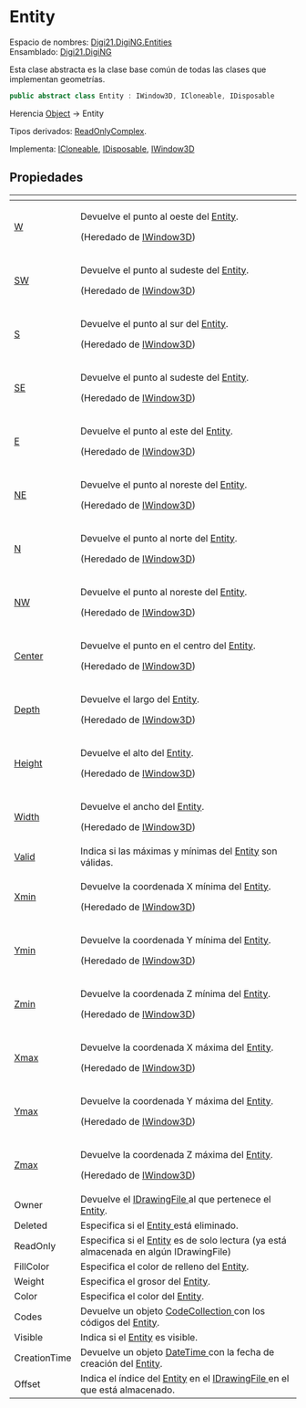 # Entity

Espacio de nombres: [Digi21.DigiNG.Entities](/digi3d-net/programacion/.net/referencia/digi21.diging/digi21.diging.entities/)  
Ensamblado: [Digi21.DigiNG](/digi3d-net/programacion/.net/referencia/digi21.diging.plugin/digi21.diging/)

Esta clase abstracta es la clase base común de todas las clases que implementan geometrías.

```csharp
public abstract class Entity : IWindow3D, ICloneable, IDisposable
```

Herencia [Object](https://docs.microsoft.com/en-us/dotnet/api/system.object?view=net-5.0) → Entity

Tipos derivados: [ReadOnlyComplex](/digi3d-net/programacion/.net/referencia/digi21.diging/digi21.diging.entities/clases/readonlycomplex/).

Implementa: [ICloneable](icloseable.md), [IDisposable](https://docs.microsoft.com/en-us/dotnet/api/system.idisposable?view=net-5.0), [IWindow3D](/digi3d-net/programacion/.net/referencia/digi21.diging/digi21.math/interfaces/iwindow3d/)

## Propiedades

<table>
  <thead>
    <tr>
      <th style="text-align:left"></th>
      <th style="text-align:left"></th>
    </tr>
  </thead>
  <tbody>
    <tr>
      <td style="text-align:left"><a href="../digi21.math/iwindow3d/propiedades/w.md">W</a>
      </td>
      <td style="text-align:left">
        <p>Devuelve el punto al oeste del <a href="entity.md">Entity</a>.</p>
        <p>(Heredado de <a href="../digi21.math/iwindow3d/">IWindow3D</a>)</p>
      </td>
    </tr>
    <tr>
      <td style="text-align:left"><a href="../digi21.math/iwindow3d/propiedades/sw.md">SW</a>
      </td>
      <td style="text-align:left">
        <p>Devuelve el punto al sudeste del <a href="entity.md">Entity</a>.</p>
        <p>(Heredado de <a href="../digi21.math/iwindow3d/">IWindow3D</a>)</p>
      </td>
    </tr>
    <tr>
      <td style="text-align:left"><a href="../digi21.math/iwindow3d/propiedades/s.md">S</a>
      </td>
      <td style="text-align:left">
        <p>Devuelve el punto al sur del <a href="entity.md">Entity</a>.</p>
        <p>(Heredado de <a href="../digi21.math/iwindow3d/">IWindow3D</a>)</p>
      </td>
    </tr>
    <tr>
      <td style="text-align:left"><a href="../digi21.math/iwindow3d/propiedades/se.md">SE</a>
      </td>
      <td style="text-align:left">
        <p>Devuelve el punto al sudeste del <a href="entity.md">Entity</a>.</p>
        <p>(Heredado de <a href="../digi21.math/iwindow3d/">IWindow3D</a>)</p>
      </td>
    </tr>
    <tr>
      <td style="text-align:left"><a href="../digi21.math/iwindow3d/propiedades/e.md">E</a>
      </td>
      <td style="text-align:left">
        <p>Devuelve el punto al este del <a href="entity.md">Entity</a>.</p>
        <p>(Heredado de <a href="../digi21.math/iwindow3d/">IWindow3D</a>)</p>
      </td>
    </tr>
    <tr>
      <td style="text-align:left"><a href="../digi21.math/iwindow3d/propiedades/ne.md">NE</a>
      </td>
      <td style="text-align:left">
        <p>Devuelve el punto al noreste del <a href="entity.md">Entity</a>.</p>
        <p>(Heredado de <a href="../digi21.math/iwindow3d/">IWindow3D</a>)</p>
      </td>
    </tr>
    <tr>
      <td style="text-align:left"><a href="../digi21.math/iwindow3d/propiedades/n.md">N</a>
      </td>
      <td style="text-align:left">
        <p>Devuelve el punto al norte del <a href="entity.md">Entity</a>.</p>
        <p>(Heredado de <a href="../digi21.math/iwindow3d/">IWindow3D</a>)</p>
      </td>
    </tr>
    <tr>
      <td style="text-align:left"><a href="../digi21.math/iwindow3d/propiedades/nw.md">NW</a>
      </td>
      <td style="text-align:left">
        <p>Devuelve el punto al noreste del <a href="entity.md">Entity</a>.</p>
        <p>(Heredado de <a href="../digi21.math/iwindow3d/">IWindow3D</a>)</p>
      </td>
    </tr>
    <tr>
      <td style="text-align:left"><a href="../digi21.math/iwindow3d/propiedades/center.md">Center</a>
      </td>
      <td style="text-align:left">
        <p>Devuelve el punto en el centro del <a href="entity.md">Entity</a>.</p>
        <p>(Heredado de <a href="../digi21.math/iwindow3d/">IWindow3D</a>)</p>
      </td>
    </tr>
    <tr>
      <td style="text-align:left"><a href="../digi21.math/iwindow3d/propiedades/depth.md">Depth</a>
      </td>
      <td style="text-align:left">
        <p>Devuelve el largo del <a href="entity.md">Entity</a>.</p>
        <p>(Heredado de <a href="../digi21.math/iwindow3d/">IWindow3D</a>)</p>
      </td>
    </tr>
    <tr>
      <td style="text-align:left"><a href="../digi21.math/iwindow3d/propiedades/height.md">Height</a>
      </td>
      <td style="text-align:left">
        <p>Devuelve el alto del <a href="entity.md">Entity</a>.</p>
        <p>(Heredado de <a href="../digi21.math/iwindow3d/">IWindow3D</a>)</p>
      </td>
    </tr>
    <tr>
      <td style="text-align:left"><a href="../digi21.math/iwindow3d/propiedades/width.md">Width</a>
      </td>
      <td style="text-align:left">
        <p>Devuelve el ancho del <a href="entity.md">Entity</a>.</p>
        <p>(Heredado de <a href="../digi21.math/iwindow3d/">IWindow3D</a>)</p>
      </td>
    </tr>
    <tr>
      <td style="text-align:left"><a href="../digi21.math/iwindow3d/propiedades/valid.md">Valid</a>
      </td>
      <td style="text-align:left">Indica si las m&#xE1;ximas y m&#xED;nimas del <a href="entity.md">Entity</a> son
        v&#xE1;lidas.</td>
    </tr>
    <tr>
      <td style="text-align:left"><a href="../digi21.math/iwindow3d/propiedades/xmin.md">Xmin</a>
      </td>
      <td style="text-align:left">
        <p>Devuelve la coordenada X m&#xED;nima del <a href="entity.md">Entity</a>.</p>
        <p>(Heredado de <a href="../digi21.math/iwindow3d/">IWindow3D</a>)</p>
      </td>
    </tr>
    <tr>
      <td style="text-align:left"><a href="../digi21.math/iwindow3d/propiedades/ymin.md">Ymin</a>
      </td>
      <td style="text-align:left">
        <p>Devuelve la coordenada Y m&#xED;nima del <a href="entity.md">Entity</a>.</p>
        <p>(Heredado de <a href="../digi21.math/iwindow3d/">IWindow3D</a>)</p>
      </td>
    </tr>
    <tr>
      <td style="text-align:left"><a href="../digi21.math/iwindow3d/propiedades/zmin.md">Zmin</a>
      </td>
      <td style="text-align:left">
        <p>Devuelve la coordenada Z m&#xED;nima del <a href="entity.md">Entity</a>.</p>
        <p>(Heredado de <a href="../digi21.math/iwindow3d/">IWindow3D</a>)</p>
      </td>
    </tr>
    <tr>
      <td style="text-align:left"><a href="../digi21.math/iwindow3d/propiedades/xmax.md">Xmax</a>
      </td>
      <td style="text-align:left">
        <p>Devuelve la coordenada X m&#xE1;xima del <a href="entity.md">Entity</a>.</p>
        <p>(Heredado de <a href="../digi21.math/iwindow3d/">IWindow3D</a>)</p>
      </td>
    </tr>
    <tr>
      <td style="text-align:left"><a href="../digi21.math/iwindow3d/propiedades/ymax.md">Ymax</a>
      </td>
      <td style="text-align:left">
        <p>Devuelve la coordenada Y m&#xE1;xima del <a href="entity.md">Entity</a>.</p>
        <p>(Heredado de <a href="../digi21.math/iwindow3d/">IWindow3D</a>)</p>
      </td>
    </tr>
    <tr>
      <td style="text-align:left"><a href="../digi21.math/iwindow3d/propiedades/zmax.md">Zmax</a>
      </td>
      <td style="text-align:left">
        <p>Devuelve la coordenada Z m&#xE1;xima del <a href="entity.md">Entity</a>.</p>
        <p>(Heredado de <a href="../digi21.math/iwindow3d/">IWindow3D</a>)</p>
      </td>
    </tr>
    <tr>
      <td style="text-align:left">Owner</td>
      <td style="text-align:left">Devuelve el <a href="../digi21.diging.io/idrawingfile.md">IDrawingFile </a>al
        que pertenece el <a href="entity.md">Entity</a>.</td>
    </tr>
    <tr>
      <td style="text-align:left">Deleted</td>
      <td style="text-align:left">Especifica si el <a href="entity.md">Entity </a>est&#xE1; eliminado.</td>
    </tr>
    <tr>
      <td style="text-align:left">ReadOnly</td>
      <td style="text-align:left">Especifica si el <a href="entity.md">Entity</a> es de solo lectura (ya est&#xE1;
        almacenada en alg&#xFA;n IDrawingFile)</td>
    </tr>
    <tr>
      <td style="text-align:left">FillColor</td>
      <td style="text-align:left">Especifica el color de relleno del <a href="entity.md">Entity</a>.</td>
    </tr>
    <tr>
      <td style="text-align:left">Weight</td>
      <td style="text-align:left">Especifica el grosor del <a href="entity.md">Entity</a>.</td>
    </tr>
    <tr>
      <td style="text-align:left">Color</td>
      <td style="text-align:left">Especifica el color del <a href="entity.md">Entity</a>.</td>
    </tr>
    <tr>
      <td style="text-align:left">Codes</td>
      <td style="text-align:left">Devuelve un objeto <a href="codecollection.md">CodeCollection </a>con los
        c&#xF3;digos del <a href="entity.md">Entity</a>.</td>
    </tr>
    <tr>
      <td style="text-align:left">Visible</td>
      <td style="text-align:left">Indica si el <a href="entity.md">Entity</a> es visible.</td>
    </tr>
    <tr>
      <td style="text-align:left">CreationTime</td>
      <td style="text-align:left">Devuelve un objeto <a href="https://docs.microsoft.com/en-us/dotnet/api/system.datetime?view=net-5.0">DateTime </a>con
        la fecha de creaci&#xF3;n del <a href="entity.md">Entity</a>.</td>
    </tr>
    <tr>
      <td style="text-align:left">Offset</td>
      <td style="text-align:left">Indica el &#xED;ndice del <a href="entity.md">Entity</a> en el <a href="../digi21.diging.io/idrawingfile.md">IDrawingFile </a>en
        el que est&#xE1; almacenado.</td>
    </tr>
  </tbody>
</table>

